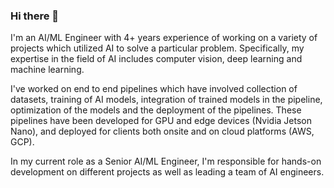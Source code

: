 ### Hi there 👋

I'm an AI/ML Engineer with 4+ years experience of working on a variety of projects which utilized AI to solve a particular problem. Specifically, my expertise in the field of AI includes computer vision, deep learning and machine learning. 

I've worked on end to end pipelines which have involved collection of datasets, training of AI models, integration of trained models in the pipeline, optimization of the models and the deployment of the pipelines. These pipelines have been developed for GPU and edge devices (Nvidia Jetson Nano), and deployed for clients both onsite and on cloud platforms (AWS, GCP).

In my current role as a Senior AI/ML Engineer, I'm responsible for hands-on development on different projects as well as leading a team of AI engineers.

<!--
**Shahji55/Shahji55** is a ✨ _special_ ✨ repository because its `README.md` (this file) appears on your GitHub profile.

Here are some ideas to get you started:

- 🔭 I’m currently working on ...
- 🌱 I’m currently learning ...
- 👯 I’m looking to collaborate on ...
- 🤔 I’m looking for help with ...
- 💬 Ask me about ...
- 📫 How to reach me: ...
- 😄 Pronouns: ...
- ⚡ Fun fact: ...
-->
